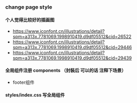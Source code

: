 ### change page style


#### 个人觉得比较好的插画图
  *   https://www.iconfont.cn/illustrations/detail?spm=a313x.7781069.1998910419.d9df05512&cid=26522
  *   https://www.iconfont.cn/illustrations/detail?spm=a313x.7781069.1998910419.d9df05512&cid=29446
  *   https://www.iconfont.cn/illustrations/detail?spm=a313x.7781069.1998910419.d9df05512&cid=29439

#### 全局组件注册 components （封裝后 可以的话 注释下场景）
  * footer组件

#### styles/index.css 写全局组件 
